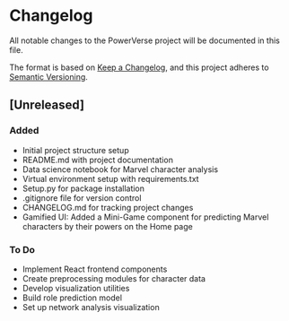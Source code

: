 # Changelog

All notable changes to the PowerVerse project will be documented in this file.

The format is based on [Keep a Changelog](https://keepachangelog.com/en/1.0.0/),
and this project adheres to [Semantic Versioning](https://semver.org/spec/v2.0.0.html).

## [Unreleased]

### Added
- Initial project structure setup
- README.md with project documentation
- Data science notebook for Marvel character analysis
- Virtual environment setup with requirements.txt
- Setup.py for package installation
- .gitignore file for version control
- CHANGELOG.md for tracking project changes
- Gamified UI: Added a Mini-Game component for predicting Marvel characters by their powers on the Home page

### To Do
- Implement React frontend components
- Create preprocessing modules for character data
- Develop visualization utilities
- Build role prediction model
- Set up network analysis visualization